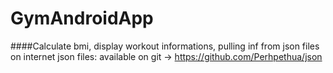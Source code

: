 # GymAndroidApp
####Calculate bmi, display workout informations, pulling inf from json files on internet
json files: available on git -> https://github.com/Perhpethua/json
